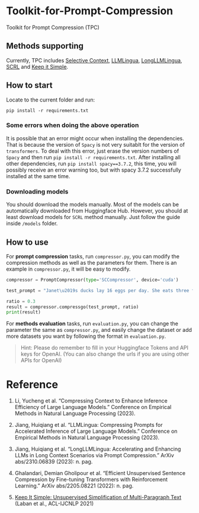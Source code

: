 # Toolkit-for-Prompt-Compression
Toolkit for Prompt Compression (TPC)

## Methods supporting

Currently, TPC includes <a href='https://arxiv.org/abs/2310.06201'>Selective Context</a>, <a href='https://arxiv.org/abs/2310.05736'>LLMLingua</a>, <a href='https://arxiv.org/abs/2310.06839'>LongLLMLingua</a>, <a href='https://arxiv.org/abs/2205.08221'>SCRL</a> and <a href='https://arxiv.org/abs/2107.03444'>Keep it Simple</a>.

## How to start

Locate to the current folder and run:

```shell
pip install -r requirements.txt
```

### Some errors when doing the above operation

It is possible that an error might occur when installing the dependencies. That is because the version of `Spacy` is not very suitablt for the version of `transformers`. To deal with this error, just erase the version numbers of `Spacy` and then run `pip install -r requirements.txt`. After installing all other dependencies, run `pip install spacy==3.7.2`, this time, you will possibly receive an error warning too, but with spacy 3.7.2 successfully installed at the same time.

### Downloading models

You should download the models manually. Most of the models can be automatically downloaded from Huggingface Hub. However, you should at least download models for `SCRL` method manually. Just follow the guide inside `/models` folder.

## How to use

For **prompt compression** tasks, run `compressor.py`, you can modify the compression methods as well as the parameters for them. There is an example in `compressor.py`, it will be easy to modify.

```python
compressor = PromptCompressor(type='SCCompressor', device='cuda')

test_prompt = "Janet\u2019s ducks lay 16 eggs per day. She eats three for breakfast every morning and bakes muffins for her friends every day with four. She sells the remainder at the farmers' market daily for $2 per fresh duck egg. How much in dollars does she make every day at the farmers' market?"

ratio = 0.3
result = compressor.compressgo(test_prompt, ratio)
print(result)
```

For **methods evaluation** tasks, run `evaluation.py`, you can change the parameter the same as `compressor.py`, and easily change the dataset or add more datasets you want by following the format in `evaluation.py`.

> Hint: Please do remember to fill in your Huggingface Tokens and API keys for OpenAI. (You can also change the urls if you are using other APIs for OpenAI)

# Reference

1. Li, Yucheng et al. “Compressing Context to Enhance Inference Efficiency of Large Language Models.” Conference on Empirical Methods in Natural Language Processing (2023).

2. Jiang, Huiqiang et al. “LLMLingua: Compressing Prompts for Accelerated Inference of Large Language Models.” Conference on Empirical Methods in Natural Language Processing (2023).

3. Jiang, Huiqiang et al. “LongLLMLingua: Accelerating and Enhancing LLMs in Long Context Scenarios via Prompt Compression.” ArXiv abs/2310.06839 (2023): n. pag.

4. Ghalandari, Demian Gholipour et al. “Efficient Unsupervised Sentence Compression by Fine-tuning Transformers with Reinforcement Learning.” ArXiv abs/2205.08221 (2022): n. pag.

5. [Keep It Simple: Unsupervised Simplification of Multi-Paragraph Text](https://aclanthology.org/2021.acl-long.498) (Laban et al., ACL-IJCNLP 2021)
